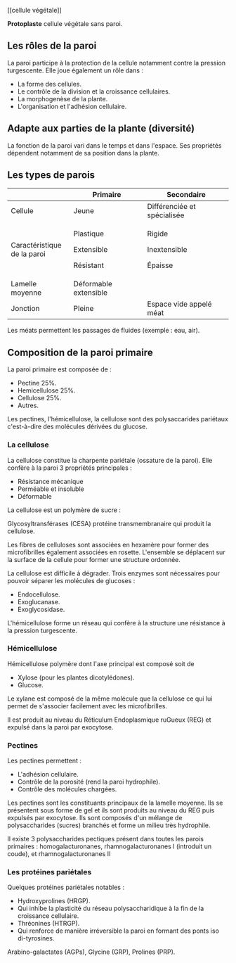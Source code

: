 [[cellule végétale]]

__Protoplaste__ cellule végétale sans paroi.

## Les rôles de la paroi

La paroi participe à la protection de la cellule notamment contre la pression turgescente. Elle joue également un rôle dans :

* La forme des cellules.
* Le contrôle de la division et la croissance cellulaires.
* La morphogenèse de la plante.
* L'organisation et l'adhésion cellulaire.

## Adapte aux parties de la plante (diversité)

La fonction de la paroi vari dans le temps et dans l'espace. Ses propriétés dépendent notamment de sa position dans la plante.

## Les types de parois

<table>
<colgroup>
<col style="width: 28%" />
<col style="width: 33%" />
<col style="width: 38%" />
</colgroup>
<thead>
<tr class="header">
<th></th>
<th>Primaire</th>
<th>Secondaire</th>
</tr>
</thead>
<tbody>
<tr class="odd">
<td>Cellule</td>
<td>Jeune</td>
<td>Différenciée et spécialisée</td>
</tr>
<tr class="even">
<td>Caractéristique de la paroi</td>
<td><p>Plastique</p>
<p>Extensible</p>
<p>Résistant</p></td>
<td><p>Rigide</p>
<p>Inextensible</p>
<p>Épaisse</p></td>
</tr>
<tr class="odd">
<td>Lamelle moyenne</td>
<td>Déformable extensible</td>
<td></td>
</tr>
<tr class="even">
<td>Jonction</td>
<td>Pleine</td>
<td>Espace vide appelé méat</td>
</tr>
</tbody>
</table>

Les méats permettent les passages de fluides (exemple : eau, air).

## Composition de la paroi primaire

La paroi primaire est composée de :

* Pectine 25%.
* Hemicellulose 25%.
* Cellulose 25%.
* Autres.

Les pectines, l'hémicellulose, la cellulose sont des polysaccarides pariétaux c'est-à-dire des molécules dérivées du glucose.

### La cellulose

La cellulose constitue la charpente pariétale (ossature de la paroi). Elle confère à la paroi 3 propriétés principales :

* Résistance mécanique
* Perméable et insoluble
* Déformable

La cellulose est un polymère de sucre :

Glycosyltransférases (CESA) protéine transmembranaire qui produit la cellulose.

Les fibres de celluloses sont associées en hexamère pour former des microfibrilles également associées en rosette. L'ensemble se déplacent sur la surface de la cellule pour former une structure ordonnée.

La cellulose est difficile à dégrader. Trois enzymes sont nécessaires pour pouvoir séparer les molécules de glucoses :

* Endocellulose.
* Exoglucanase.
* Exoglycosidase.

L'hémicellulose forme un réseau qui confère à la structure une résistance à la pression turgescente.

### Hémicellulose

Hémicellulose polymère dont l'axe principal est composé soit de

* Xylose (pour les plantes dicotylédones).
* Glucose.

Le xylane est composé de la même molécule que la cellulose ce qui lui permet de s'associer facilement avec les microfibrilles.

Il est produit au niveau du Réticulum Endoplasmique ruGueux (REG) et expulsé dans la paroi par exocytose.

### Pectines

Les pectines permettent :

* L'adhésion cellulaire.
* Contrôle de la porosité (rend la paroi hydrophile).
* Contrôle des molécules chargées.

Les pectines sont les constituants principaux de la lamelle moyenne. Ils se présentent sous forme de gel et ils sont produits au niveau du REG puis expulsés par exocytose. Ils sont composés d'un mélange de polysaccharides (sucres) branchés et forme un milieu très hydrophile.

Il existe 3 polysaccharides pectiques présent dans toutes les parois primaires : homogalacturonanes, rhamnogalacturonanes I (introduit un coude), et rhamnogalacturonanes II

### Les protéines pariétales

Quelques protéines pariétales notables :

* Hydroxyprolines (HRGP).
* Qui inhibe la plasticité du réseau polysaccharidique à la fin de la croissance cellulaire.
* Thréonines (HTRGP).
* Qui renforce de manière irréversible la paroi en formant des ponts iso di-tyrosines.

Arabino-galactates (AGPs), Glycine (GRP), Prolines (PRP).
